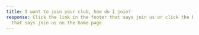 ```yaml
---
title: I want to join your club, how do I join?
response: Click the link in the footer that says join us or click the button
  that says join us on the home page
---
```

